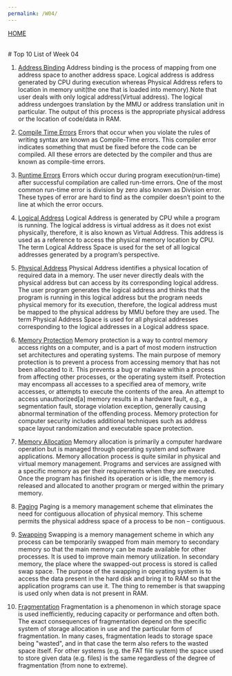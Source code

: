```yaml
---
permalink: /W04/
---
```

[HOME](../)

<br>
# Top 10 List of Week 04

1. [Address Binding](https://www.geeksforgeeks.org/mapping-virtual-addresses-to-physical-addresses/)
Address binding is the process of mapping from one address space to another address space. Logical address is address generated by CPU during execution whereas Physical Address refers to location in memory unit(the one that is loaded into memory).Note that user deals with only logical address(Virtual address). The logical address undergoes translation by the MMU or address translation unit in particular. The output of this process is the appropriate physical address or the location of code/data in RAM.

2. [Compile Time Errors](https://www.geeksforgeeks.org/difference-between-compile-time-errors-and-runtime-errors/)
Errors that occur when you violate the rules of writing syntax are known as Compile-Time errors. This compiler error indicates something that must be fixed before the code can be compiled. All these errors are detected by the compiler and thus are known as compile-time errors.

3. [Runtime Errors](https://www.geeksforgeeks.org/difference-between-compile-time-errors-and-runtime-errors/)
Errors which occur during program execution(run-time) after successful compilation are called run-time errors. One of the most common run-time error is division by zero also known as Division error. These types of error are hard to find as the compiler doesn’t point to the line at which the error occurs.

4. [Logical Address](https://www.geeksforgeeks.org/logical-and-physical-address-in-operating-system/)
Logical Address is generated by CPU while a program is running. The logical address is virtual address as it does not exist physically, therefore, it is also known as Virtual Address. This address is used as a reference to access the physical memory location by CPU. The term Logical Address Space is used for the set of all logical addresses generated by a program’s perspective.

5. [Physical Address](https://www.geeksforgeeks.org/logical-and-physical-address-in-operating-system/)
Physical Address identifies a physical location of required data in a memory. The user never directly deals with the physical address but can access by its corresponding logical address. The user program generates the logical address and thinks that the program is running in this logical address but the program needs physical memory for its execution, therefore, the logical address must be mapped to the physical address by MMU before they are used. The term Physical Address Space is used for all physical addresses corresponding to the logical addresses in a Logical address space.

6. [Memory Protection](https://www.wikiwand.com/en/Memory_protection)
Memory protection is a way to control memory access rights on a computer, and is a part of most modern instruction set architectures and operating systems. The main purpose of memory protection is to prevent a process from accessing memory that has not been allocated to it. This prevents a bug or malware within a process from affecting other processes, or the operating system itself. Protection may encompass all accesses to a specified area of memory, write accesses, or attempts to execute the contents of the area. An attempt to access unauthorized[a] memory results in a hardware fault, e.g., a segmentation fault, storage violation exception, generally causing abnormal termination of the offending process. Memory protection for computer security includes additional techniques such as address space layout randomization and executable space protection.

7. [Memory Allocation](https://www.techopedia.com/definition/27492/memory-allocation)
Memory allocation is primarily a computer hardware operation but is managed through operating system and software applications. Memory allocation process is quite similar in physical and virtual memory management. Programs and services are assigned with a specific memory as per their requirements when they are executed. Once the program has finished its operation or is idle, the memory is released and allocated to another program or merged within the primary memory.

8. [Paging](https://www.geeksforgeeks.org/paging-in-operating-system/)
Paging is a memory management scheme that eliminates the need for contiguous allocation of physical memory. This scheme permits the physical address space of a process to be non – contiguous.

9. [Swapping](https://www.javatpoint.com/swapping-in-operating-system)
Swapping is a memory management scheme in which any process can be temporarily swapped from main memory to secondary memory so that the main memory can be made available for other processes. It is used to improve main memory utilization. In secondary memory, the place where the swapped-out process is stored is called swap space. The purpose of the swapping in operating system is to access the data present in the hard disk and bring it to RAM so that the application programs can use it. The thing to remember is that swapping is used only when data is not present in RAM.

10. [Fragmentation](https://en.wikipedia.org/wiki/Fragmentation_(computing))
Fragmentation is a phenomenon in which storage space is used inefficiently, reducing capacity or performance and often both. The exact consequences of fragmentation depend on the specific system of storage allocation in use and the particular form of fragmentation. In many cases, fragmentation leads to storage space being "wasted", and in that case the term also refers to the wasted space itself. For other systems (e.g. the FAT file system) the space used to store given data (e.g. files) is the same regardless of the degree of fragmentation (from none to extreme).
